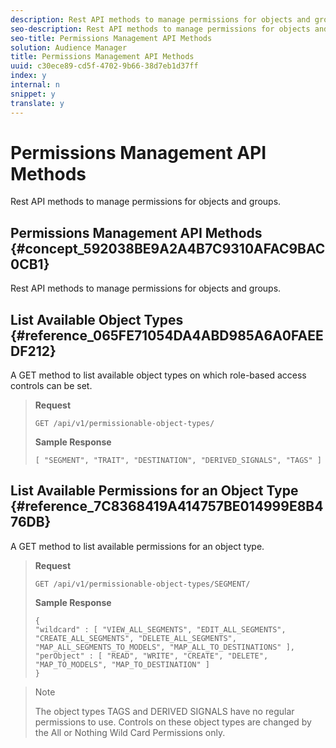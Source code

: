 ```yaml
---
description: Rest API methods to manage permissions for objects and groups.
seo-description: Rest API methods to manage permissions for objects and groups.
seo-title: Permissions Management API Methods
solution: Audience Manager
title: Permissions Management API Methods
uuid: c30ece89-cd5f-4702-9b66-38d7eb1d37ff
index: y
internal: n
snippet: y
translate: y
---
```


# Permissions Management API Methods

Rest API methods to manage permissions for objects and groups.

## Permissions Management API Methods {#concept_592038BE9A2A4B7C9310AFAC9BAC0CB1}

Rest API methods to manage permissions for objects and groups.




<!-- c_rest_api_perm_man.xml -->

## List Available Object Types {#reference_065FE71054DA4ABD985A6A0FAEEDF212}

A 
<codeph>
  GET 
</codeph> method to list available object types on which role-based access controls can be set.


>
>

><!-- r_rest_api_perm_list.xml -->
>**Request** 
>
>
>`GET /api/v1/permissionable-object-types/` 
>
>
>**Sample Response** 
>
>```>
>[ "SEGMENT", "TRAIT", "DESTINATION", "DERIVED_SIGNALS", "TAGS" ]
>```

## List Available Permissions for an Object Type {#reference_7C8368419A414757BE014999E8B476DB}

A 
<codeph>
  GET 
</codeph> method to list available permissions for an object type.


>
>

><!-- r_rest_api_perm_list_perms.xml -->
>**Request** 
>
>
>`GET /api/v1/permissionable-object-types/SEGMENT/` 
>
>
>**Sample Response** 
>
>```>
>{ 
> "wildcard" : [ "VIEW_ALL_SEGMENTS", "EDIT_ALL_SEGMENTS", "CREATE_ALL_SEGMENTS", "DELETE_ALL_SEGMENTS", "MAP_ALL_SEGMENTS_TO_MODELS", "MAP_ALL_TO_DESTINATIONS" ], 
> "perObject" : [ "READ", "WRITE", "CREATE", "DELETE", "MAP_TO_MODELS", "MAP_TO_DESTINATION" ] 
>}
>```
>
>

>>[!NOTE]
>>
>>The object types TAGS and DERIVED SIGNALS have no regular permissions to use. Controls on these object types are changed by the All or Nothing Wild Card Permissions only.

